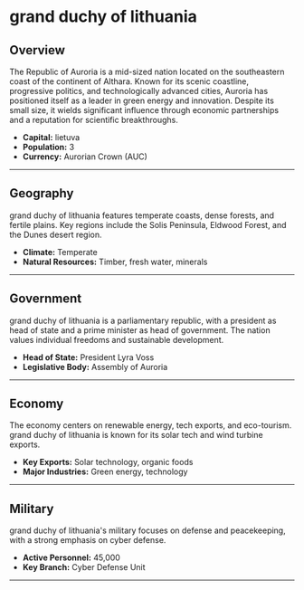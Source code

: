 # grand duchy of lithuania

## Overview
The Republic of Auroria is a mid-sized nation located on the southeastern coast of the continent of Althara. Known for its scenic coastline, progressive politics, and technologically advanced cities, Auroria has positioned itself as a leader in green energy and innovation. Despite its small size, it wields significant influence through economic partnerships and a reputation for scientific breakthroughs.

- **Capital:** lietuva
- **Population:** 3
- **Currency:** Aurorian Crown (AUC)

---

## Geography
grand duchy of lithuania features temperate coasts, dense forests, and fertile plains. Key regions include the Solis Peninsula, Eldwood Forest, and the Dunes desert region.

- **Climate:** Temperate
- **Natural Resources:** Timber, fresh water, minerals

---

## Government
grand duchy of lithuania is a parliamentary republic, with a president as head of state and a prime minister as head of government. The nation values individual freedoms and sustainable development.

- **Head of State:** President Lyra Voss
- **Legislative Body:** Assembly of Auroria

---

## Economy
The economy centers on renewable energy, tech exports, and eco-tourism. grand duchy of lithuania is known for its solar tech and wind turbine exports.

- **Key Exports:** Solar technology, organic foods
- **Major Industries:** Green energy, technology

---

## Military
grand duchy of lithuania's military focuses on defense and peacekeeping, with a strong emphasis on cyber defense.

- **Active Personnel:** 45,000
- **Key Branch:** Cyber Defense Unit

---

